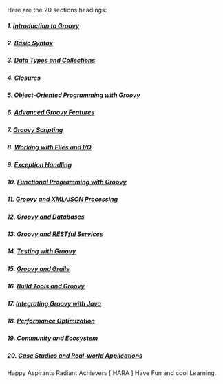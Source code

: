 Here are the 20 sections headings:

##### 1. [Introduction to Groovy](01.IntroductionToGroovy.md)
##### 2. [Basic Syntax](02.BasicSyntax.md)
##### 3. [Data Types and Collections](03.DataTypesCollections.md)
##### 4. [Closures](04.Closures.md)
##### 5. [Object-Oriented Programming with Groovy](05.OOPGroovy.md)
##### 6. [Advanced Groovy Features](06.AdvancedFeatures.md)
##### 7. [Groovy Scripting](07.Scripting.md)
##### 8. [Working with Files and I/O](08.WorkingWithFiles.md)
##### 9. [Exception Handling](09.ExceptionsGroovy.md)
##### 10. [Functional Programming with Groovy](10.FunctionalProgramming.md)
##### 11. [Groovy and XML/JSON Processing](11.GroovyXMLJson.md)
##### 12. [Groovy and Databases](12.GroovyAndDB.md)
##### 13. [Groovy and RESTful Services](13.GroovyRESTful.md)
##### 14. [Testing with Groovy](14.TestingwithGroovy.md)
##### 15. [Groovy and Grails](15.GroovyandGrails.md)
##### 16. [Build Tools and Groovy](16.GroovyBuildTools.md)
##### 17. [Integrating Groovy with Java](17.IntegratingPython.md)
##### 18. [Performance Optimization](18.PerformanceOptimization.md)
##### 19. [Community and Ecosystem](19.CommunityEcosystem.md)
##### 20. [Case Studies and Real-world Applications](20.CaseStudiesGroovy.md)

Happy Aspirants Radiant Achievers [ HARA ] Have Fun and cool Learning.
